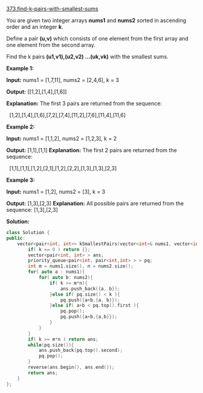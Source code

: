 [373.find-k-pairs-with-smallest-sums](https://leetcode.com/problems/find-k-pairs-with-smallest-sums/)  

You are given two integer arrays **nums1** and **nums2** sorted in ascending order and an integer **k**.

Define a pair **(u,v)** which consists of one element from the first array and one element from the second array.

Find the k pairs **(u1,v1),(u2,v2) ...(uk,vk)** with the smallest sums.

**Example 1:**

  
**Input:** nums1 = \[1,7,11\], nums2 = \[2,4,6\], k = 3
  
**Output:** \[\[1,2\],\[1,4\],\[1,6\]\] 
  
**Explanation:** The first 3 pairs are returned from the sequence: 
  
             \[1,2\],\[1,4\],\[1,6\],\[7,2\],\[7,4\],\[11,2\],\[7,6\],\[11,4\],\[11,6\]

**Example 2:**

  
**Input:** nums1 = \[1,1,2\], nums2 = \[1,2,3\], k = 2
  
**Output:** \[1,1\],\[1,1\] **Explanation:** The first 2 pairs are returned from the sequence: 
  
             \[1,1\],\[1,1\],\[1,2\],\[2,1\],\[1,2\],\[2,2\],\[1,3\],\[1,3\],\[2,3\]

**Example 3:**

  
**Input:** nums1 = \[1,2\], nums2 = \[3\], k = 3
  
**Output:** \[1,3\],\[2,3\] **Explanation:** All possible pairs are returned from the sequence: \[1,3\],\[2,3\]  



**Solution:**  

```cpp
class Solution {
public:
    vector<pair<int, int>> kSmallestPairs(vector<int>& nums1, vector<int>& nums2, int k) {
        if( k == 0 ) return {};
        vector<pair<int, int> > ans;
        priority_queue<pair<int, pair<int,int> > > pq;
        int m = nums1.size(), n = nums2.size();
        for( auto a : nums1){
            for( auto b: nums2){
                if( k >= m*n){
                    ans.push_back({a, b});
                }else if( pq.size() < k ){
                    pq.push({a+b,{a, b}});
                }else if( a+b < pq.top().first ){
                    pq.pop();
                    pq.push({a+b,{a,b}});
                }
            }
        }
        if( k >= m*n ) return ans;
        while(pq.size()){
            ans.push_back(pq.top().second);
            pq.pop();
        }
        reverse(ans.begin(), ans.end());
        return ans;
    }
};
```
      